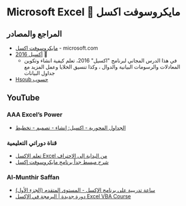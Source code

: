 # Microsoft Excel 💚 مايكروسوفت اكسل

## المراجع والمصادر
* [مايكروسوفت اكسل](https://support.microsoft.com/ar-sa/excel) - microsoft.com
* [أكسيل 2016](https://edu.gcfglobal.org/en/tr_ar-excel-2016/) 🌟 
  * في هذا الدرس المجاني لبرنامج "اكسيل" 2016، تعلم كيفية انشاء وتكوين المعادلات والرسومات البيانية والدوال ، وكذا تنسيق الخلايا وعمل المزيد مع جداول البيانات
* [Hsoub حسوب](https://academy.hsoub.com/apps/productivity/office/microsoft-excel/)

## YouTube
### AAA Excel’s Power
* [الجداول المحورية - اكسيل: إنشاء - تصميم - تخطيط](https://www.youtube.com/watch?v=DdxbG998QDk&list=PL5NlUYOM2iOgzHxXEUAp12Tx9qPbuFb1z)

### قناة دوراتي التعليمية
* [تعلم الاكسل Excel من البداية إلى الاحتراف](https://www.youtube.com/watch?v=xOWB8ELw9Dg&list=PLdt8Wd2Fj5Fvz3ijOQon9JZ7v9Tf2f7Dt)
* [شرح مبسط جداً برنامج مايكروسوفت إكسل](https://www.youtube.com/watch?v=KcKG2rAHbPA&list=PLdt8Wd2Fj5FstLcT-wThx31xSBarMX6Ft)

### Al-Munthir Saffan
* [ساعة تدريبية على برنامج الإكسل - المستوى المتقدم (الجزء الأول)](https://www.youtube.com/watch?v=egR-e6ZBa_w&list=PLof3yw6ZFPFhr2TpCoDWh_e0eiGVaHvn3)
* [دورة جديدة | البرمجة في الإكسل Excel VBA Course](https://www.youtube.com/watch?v=Zm7P7VtP9Rg&list=PLof3yw6ZFPFi2b0ks1bqAwDKTO0Chm_Rl)
